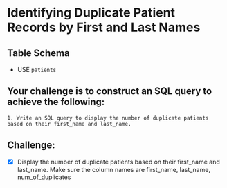 # Identifying Duplicate Patient Records by First and Last Names

## Table Schema
- USE `patients`

## Your challenge is to construct an SQL query to achieve the following:

    1. Write an SQL query to display the number of duplicate patients based on their first_name and last_name.

## Challenge:

- [x] Display the number of duplicate patients based on their first_name and last_name. Make sure the column names are first_name, last_name, num_of_duplicates